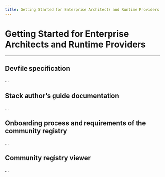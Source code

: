 ```yaml
---
title: Getting Started for Enterprise Architects and Runtime Providers
---
```


# Getting Started for Enterprise Architects and Runtime Providers

---

## **Devfile specification**

...

## **Stack author’s guide documentation**

...

## **Onboarding process and requirements of the community registry**

...

## **Community registry viewer**

...
